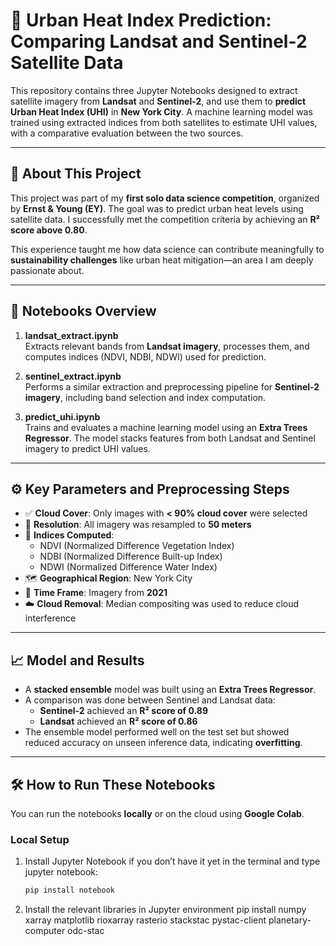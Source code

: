 # 🌆 Urban Heat Index Prediction: Comparing Landsat and Sentinel-2 Satellite Data

This repository contains three Jupyter Notebooks designed to extract satellite imagery from **Landsat** and **Sentinel-2**, and use them to **predict Urban Heat Index (UHI)** in **New York City**. A machine learning model was trained using extracted indices from both satellites to estimate UHI values, with a comparative evaluation between the two sources.

---

## 📜 About This Project

This project was part of my **first solo data science competition**, organized by **Ernst & Young (EY)**. The goal was to predict urban heat levels using satellite data. I successfully met the competition criteria by achieving an **R² score above 0.80**.

This experience taught me how data science can contribute meaningfully to **sustainability challenges** like urban heat mitigation—an area I am deeply passionate about.

---

## 📁 Notebooks Overview

1. **landsat_extract.ipynb**  
   Extracts relevant bands from **Landsat imagery**, processes them, and computes indices (NDVI, NDBI, NDWI) used for prediction.

2. **sentinel_extract.ipynb**  
   Performs a similar extraction and preprocessing pipeline for **Sentinel-2 imagery**, including band selection and index computation.

3. **predict_uhi.ipynb**  
   Trains and evaluates a machine learning model using an **Extra Trees Regressor**. The model stacks features from both Landsat and Sentinel imagery to predict UHI values.

---

## ⚙️ Key Parameters and Preprocessing Steps

- ✅ **Cloud Cover**: Only images with **< 90% cloud cover** were selected  
- 📏 **Resolution**: All imagery was resampled to **50 meters**  
- 🌿 **Indices Computed**:  
  - NDVI (Normalized Difference Vegetation Index)  
  - NDBI (Normalized Difference Built-up Index)  
  - NDWI (Normalized Difference Water Index)  
- 🗺️ **Geographical Region**: New York City  
- 📆 **Time Frame**: Imagery from **2021**  
- ☁️ **Cloud Removal**: Median compositing was used to reduce cloud interference

---

## 📈 Model and Results

- A **stacked ensemble** model was built using an **Extra Trees Regressor**.
- A comparison was done between Sentinel and Landsat data:  
  - **Sentinel-2** achieved an **R² score of 0.89**  
  - **Landsat** achieved an **R² score of 0.86**  
- The ensemble model performed well on the test set but showed reduced accuracy on unseen inference data, indicating **overfitting**.

---

## 🛠️ How to Run These Notebooks

You can run the notebooks **locally** or on the cloud using **Google Colab**.

### Local Setup

1. Install Jupyter Notebook if you don’t have it yet in the terminal and type jupyter notebook:  
   ```bash
   pip install notebook
   
2. Install the relevant libraries in Jupyter environment 
   pip install numpy xarray matplotlib rioxarray rasterio stackstac pystac-client planetary-computer odc-stac



   
